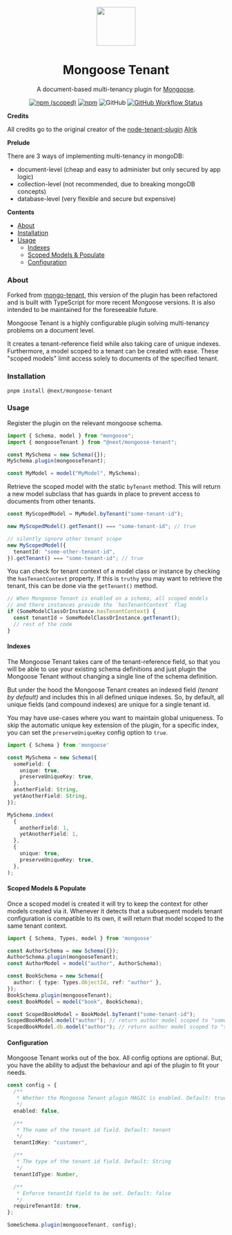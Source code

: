 <p align="center">
  <a href="https://github.com/ufabc-next"><img src="https://raw.githubusercontent.com/ufabc-next/ufabc-next-web/master/public/assets/images/logo.png" height="90px"></a>
</p>
<h1 align="center">
  Mongoose Tenant
</h1>

<div align="center">

A document-based multi-tenancy plugin for [Mongoose](https://github.com/Automattic/mongoose).

[![npm (scoped)](https://img.shields.io/npm/v/@next/mongoose-tenant?logo=npm&style=for-the-badge)](https://www.npmjs.com/package/@next/mongoose-tenant) [![npm](https://img.shields.io/npm/dm/@next/mongoose-tenant?logo=npm&style=for-the-badge)](https://www.npmjs.com/package/@next/mongoose-tenant) ![GitHub](https://img.shields.io/github/license/ufabc-next/ufabc-next-backend?style=for-the-badge) [![GitHub Workflow Status](https://img.shields.io/github/actions/workflow/status/ufabc-next/ufabc-next-backend/ci.yml?branch=main&logo=github&style=for-the-badge)](https://github.com/ufabc-next/ufabc-next-backend/packages/mongoose-tenant)

</div>


**Credits**

All credits go to the original creator of the [node-tenant-plugin](https://github.com/craftup/node-mongo-tenant)
[Alrik](https://github.com/craftup/node-mongo-tenant)

**Prelude**

There are 3 ways of implementing multi-tenancy in mongoDB:

- document-level (cheap and easy to administer but only secured by app logic)
- collection-level (not recommended, due to breaking mongoDB concepts)
- database-level (very flexible and secure but expensive)

**Contents**

- [About](#about)
- [Installation](#installation)
- [Usage](#usage)
  - [Indexes](#indexes)
  - [Scoped Models & Populate](#scoped-models--populate)
  - [Configuration](#configuration)

### About

Forked from [mongo-tenant](https://github.com/craftup/node-mongo-tenant), this version of the plugin has been refactored and is built with TypeScript for more recent Mongoose versions. It is also intended to be maintained for the foreseeable future.

Mongoose Tenant is a highly configurable plugin solving multi-tenancy problems on a document level.

It creates a tenant-reference field while also taking care of unique indexes. Furthermore, a model scoped to a tenant can be created with ease. These "scoped models" limit access solely to documents of the specified tenant.

### Installation

```shell
pnpm install @next/mongoose-tenant
```

### Usage

Register the plugin on the relevant mongoose schema.

```ts
import { Schema, model } from "mongoose";
import { mongooseTenant } from "@next/mongoose-tenant";

const MySchema = new Schema({});
MySchema.plugin(mongooseTenant);

const MyModel = model("MyModel", MySchema);
```

Retrieve the scoped model with the static `byTenant` method. This will return a new model subclass that has guards in place to prevent access to documents from other tenants.

```ts
const MyScopedModel = MyModel.byTenant("some-tenant-id");

new MyScopedModel().getTenant() === "some-tenant-id"; // true

// silently ignore other tenant scope
new MyScopedModel({
  tenantId: "some-other-tenant-id",
}).getTenant() === "some-tenant-id"; // true
```

You can check for tenant context of a model class or instance by checking the `hasTenantContext` property. If this is `truthy` you may want to retrieve the tenant, this can be done via the `getTenant()` method.

```ts
// When Mongoose Tenant is enabled on a schema, all scoped models
// and there instances provide the `hasTenantContext` flag
if (SomeModelClassOrInstance.hasTenantContext) {
  const tenantId = SomeModelClassOrInstance.getTenant();
  // rest of the code
}
```

#### Indexes

The Mongoose Tenant takes care of the tenant-reference field, so that you will be able to use your existing schema definitions and just plugin the Mongoose Tenant without changing a single line of the schema definition.

But under the hood the Mongoose Tenant creates an indexed field _(tenant by default)_ and includes this in all defined unique indexes. So, by default, all unique fields (and compound indexes) are unique for a single tenant id.

You may have use-cases where you want to maintain global uniqueness. To skip the automatic unique key extension of the plugin, for a specific index, you can set the `preserveUniqueKey` config option to `true`.

```ts
import { Schema } from 'mongoose'

const MySchema = new Schema({
  someField: {
    unique: true,
    preserveUniqueKey: true,
  },
  anotherField: String,
  yetAnotherField: String,
});

MySchema.index(
  {
    anotherField: 1,
    yetAnotherField: 1,
  },
  {
    unique: true,
    preserveUniqueKey: true,
  },
);
```

#### Scoped Models & Populate

Once a scoped model is created it will try to keep the context for other models created via it. Whenever it detects that a subsequent models tenant configuration is compatible to its own, it will return that model scoped to the same tenant context.

```ts
import { Schema, Types, model } from 'mongoose'

const AuthorSchema = new Schema({});
AuthorSchema.plugin(mongooseTenant);
const AuthorModel = model("author", AuthorSchema);

const BookSchema = new Schema({
  author: { type: Types.ObjectId, ref: "author" },
});
BookSchema.plugin(mongooseTenant);
const BookModel = model("book", BookSchema);

const ScopedBookModel = BookModel.byTenant("some-tenant-id");
ScopedBookModel.model("author"); // return author model scoped to "some-tenant-id"
ScopedBookModel.db.model("author"); // return author model scoped to "some-tenant-id"
```

#### Configuration

Mongoose Tenant works out of the box. All config options are optional. But, you have the ability to adjust the behaviour and api of the plugin to fit your needs.

```ts
const config = {
  /**
   * Whether the Mongoose Tenant plugin MAGIC is enabled. Default: true
   */
  enabled: false,

  /**
   * The name of the tenant id field. Default: tenant
   */
  tenantIdKey: "customer",

  /**
   * The type of the tenant id field. Default: String
   */
  tenantIdType: Number,

  /**
   * Enforce tenantId field to be set. Default: false
   */
  requireTenantId: true,
};

SomeSchema.plugin(mongooseTenant, config);
```
